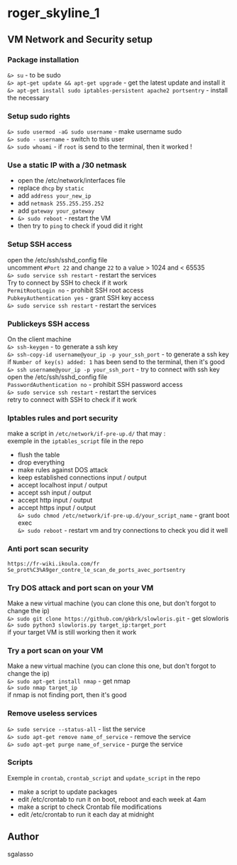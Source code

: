 # roger_skyline_1

## VM Network and Security setup

### Package installation
`&> su` - to be sudo<br>
`&> apt-get update && apt-get upgrade` - get the latest update and install it<br>
`&> apt-get install sudo iptables-persistent apache2 portsentry` - install the necessary
### Setup sudo rights
`&> sudo usermod -aG sudo username` - make username sudo<br>
`&> sudo - username` - switch to this user<br>
`&> sudo whoami` - if `root` is send to the terminal, then it worked !
### Use a static IP with a /30 netmask
* open the /etc/network/interfaces file
* replace `dhcp` by `static`<br>
* add `address your_new_ip`<br>
* add `netmask 255.255.255.252`<br>
* add `gateway your_gateway`<br>
* `&> sudo reboot` - restart the VM<br>
* then try to `ping` to check if youd did it right
### Setup SSH access
open the /etc/ssh/sshd_config file<br>
uncomment `#Port 22` and change `22` to a value > 1024 and < 65535<br>
`&> sudo service ssh restart` - restart the services<br>
Try to connect by SSH to check if it work<br>
`PermitRootLogin no` - prohibit SSH root access<br>
`PubkeyAuthentication yes` - grant SSH key access<br>
`&> sudo service ssh restart` - restart the services
### Publickeys SSH access
On the client machine<br>
`&> ssh-keygen` - to generate a ssh key<br>
`&> ssh-copy-id username@your_ip -p your_ssh_port` - to generate a ssh key<br>
if `Number of key(s) added: 1` has been send to the terminal, then it's good<br>
`&> ssh username@your_ip -p your_ssh_port` - try to connect with ssh key<br>
open the /etc/ssh/sshd_config file<br>
`PasswordAuthentication no` - prohibit SSH password access<br>
`&> sudo service ssh restart` - restart the services<br>
retry to connect with SSH to check if it work
### Iptables rules and port security
make a script in `/etc/network/if-pre-up.d/` that may :<br>
exemple in the `iptables_script` file in the repo<br>
- flush the table<br>
- drop everything<br>
- make rules against DOS attack<br>
- keep established connections input / output<br>
- accept localhost input / output<br>
- accept ssh input / output<br>
- accept http input / output<br>
- accept https input / output<br>
`&> sudo chmod /etc/network/if-pre-up.d/your_script_name` - grant boot exec<br>
`&> sudo reboot` - restart vm and try connections to check you did it well
### Anti port scan security
`https://fr-wiki.ikoula.com/fr Se_prot%C3%A9ger_contre_le_scan_de_ports_avec_portsentry`
### Try DOS attack and port scan on your VM
Make a new virtual machine (you can clone this one, but don't forgot to change the ip)<br>
`&> sudo git clone https://github.com/gkbrk/slowloris.git` - get slowloris<br>
`&> sudo python3 slowloris.py target_ip:target_port`<br>
if your target VM is still working then it work
### Try a port scan on your VM
Make a new virtual machine (you can clone this one, but don't forgot to change the ip)<br>
`&> sudo apt-get install nmap` - get nmap<br>
`&> sudo nmap target_ip`<br>
if nmap is not finding port, then it's good
### Remove useless services
`&> sudo service --status-all` - list the service<br>
`&> sudo apt-get remove name_of_service` - remove the service<br>
`&> sudo apt-get purge name_of_service` - purge the service
### Scripts
Exemple in `crontab`, `crontab_script` and `update_script` in the repo
* make a script to update packages<br>
* edit /etc/crontab to run it on boot, reboot and each week at 4am<br>
* make a script to check Crontab file modifications<br>
* edit /etc/crontab to run it each day at midnight<br>

## Author
sgalasso
